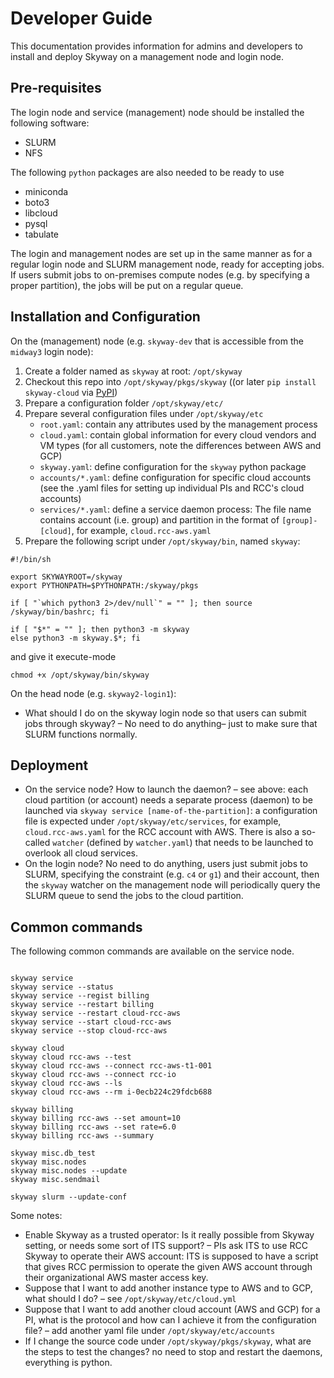# Developer Guide
<!-- From these links:
https://cloud-skyway.rcc.uchicago.edu/ -->

This documentation provides information for admins and developers to install and deploy Skyway on a management node and login node. 

## Pre-requisites

The login node and service (management) node should be installed the following software:

* SLURM
* NFS

The following `python` packages are also needed to be ready to use

* miniconda
* boto3
* libcloud
* pysql
* tabulate

The login and management nodes are set up in the same manner as for a regular login node and SLURM management node, ready for accepting jobs. If users submit jobs to on-premises compute nodes (e.g. by specifying a proper partition), the jobs will be put on a regular queue.

## Installation and Configuration

On the (management) node (e.g. `skyway-dev` that is accessible from the `midway3` login node):

1. Create a folder named as `skyway` at root: `/opt/skyway`
2. Checkout this repo into `/opt/skyway/pkgs/skyway` ((or later `pip install skyway-cloud` via [PyPI](https://pypi.org/project/Skyway-cloud/))
3. Prepare a configuration folder `/opt/skyway/etc/`
4. Prepare several configuration files under `/opt/skyway/etc`
    * `root.yaml`: contain any attributes used by the management process
    * `cloud.yaml`: contain global information for every cloud vendors and VM types (for all customers, note the differences between AWS and GCP)
    * `skyway.yaml`: define configuration for the `skyway` python package
    * `accounts/*.yaml`: define configuration for specific cloud accounts (see the .yaml files for setting up individual PIs and RCC's cloud accounts)
    * `services/*.yaml`: define a service daemon process: The file name contains account (i.e. group) and partition in the format of `[group]-[cloud]`, for example, `cloud.rcc-aws.yaml`
5. Prepare the following script under `/opt/skyway/bin`, named `skyway`:

```
#!/bin/sh

export SKYWAYROOT=/skyway
export PYTHONPATH=$PYTHONPATH:/skyway/pkgs

if [ "`which python3 2>/dev/null`" = "" ]; then source /skyway/bin/bashrc; fi

if [ "$*" = "" ]; then python3 -m skyway
else python3 -m skyway.$*; fi
```

and give it execute-mode
```
chmod +x /opt/skyway/bin/skyway
```


On the head node (e.g. `skyway2-login1`):

* What should I do on the skyway login node so that users can submit jobs through skyway? – No need to do anything– just to make sure that SLURM functions normally.


## Deployment

* On the service node? How to launch the daemon? – see above: each cloud partition (or account) needs a separate process (daemon) to be launched via `skyway service [name-of-the-partition]`: a configuration file is expected under `/opt/skyway/etc/services`, for example, `cloud.rcc-aws.yaml` for the RCC account with AWS. There is also a so-called `watcher` (defined by `watcher.yaml`) that needs to be launched to overlook all cloud services.
* On the login node? No need to do anything, users just submit jobs to SLURM, specifying the constraint (e.g. `c4` or `g1`) and their account, then the `skyway` watcher on the management node will periodically query the SLURM queue to send the jobs to the cloud partition.

## Common commands

The following common commands are available on the service node.

```

skyway service
skyway service --status
skyway service --regist billing
skyway service --restart billing
skyway service --restart cloud-rcc-aws
skyway service --start cloud-rcc-aws
skyway service --stop cloud-rcc-aws

skyway cloud
skyway cloud rcc-aws --test
skyway cloud rcc-aws --connect rcc-aws-t1-001
skyway cloud rcc-aws --connect rcc-io
skyway cloud rcc-aws --ls
skyway cloud rcc-aws --rm i-0ecb224c29fdcb688

skyway billing
skyway billing rcc-aws --set amount=10
skyway billing rcc-aws --set rate=6.0
skyway billing rcc-aws --summary

skyway misc.db_test
skyway misc.nodes
skyway misc.nodes --update
skyway misc.sendmail

skyway slurm --update-conf

```

Some notes:

* Enable Skyway as a trusted operator:  Is it really possible from Skyway setting, or needs some sort of ITS support? – PIs ask ITS to use RCC Skyway to operate their AWS account: ITS is supposed to have a script that gives RCC permission to operate the given AWS account through their organizational AWS master access key.
* Suppose that I want to add another instance type to AWS and to GCP, what should I do? – see `/opt/skyway/etc/cloud.yml`
* Suppose that I want to add another cloud account (AWS and GCP) for a PI, what is the protocol and how can I achieve it from the configuration file? – add another yaml file under `/opt/skyway/etc/accounts`
* If I change the source code under `/opt/skyway/pkgs/skyway`, what are the steps to test the changes? no need to stop and restart the daemons, everything is python.

